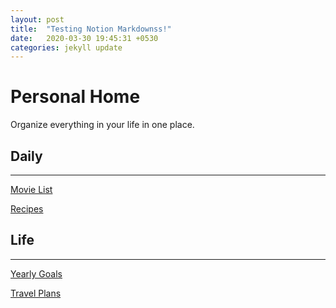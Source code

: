 ```yaml
---
layout: post
title:  "Testing Notion Markdownss!"
date:   2020-03-30 19:45:31 +0530
categories: jekyll update
---
```


# Personal Home

Organize everything in your life in one place.

## Daily

---

[Movie List](https://www.notion.so/Movie-List-7584a3e71c384e7093e8177641ffe1ae)

[Recipes](https://www.notion.so/69f07a74fd40469c9945899aa91f2931)

## Life

---

[Yearly Goals](https://www.notion.so/Yearly-Goals-2bcec2e243f244e0994e22a291f769d9)

[Travel Plans](https://www.notion.so/68412f5f4fd84f1fb6f104dd3144ca19)